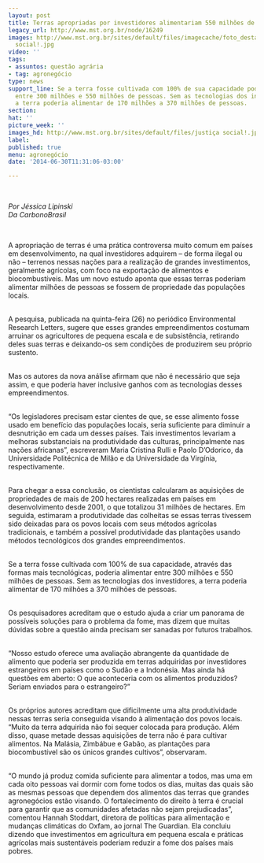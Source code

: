 ```yaml
---
layout: post
title: Terras apropriadas por investidores alimentariam 550 milhões de pessoas
legacy_url: http://www.mst.org.br/node/16249
images: http://www.mst.org.br/sites/default/files/imagecache/foto_destaque/justiça
  social!.jpg
video: ''
tags:
- assuntos: questão agrária
- tag: agronegócio
type: news
support_line: Se a terra fosse cultivada com 100% de sua capacidade poderia alimentar
  entre 300 milhões e 550 milhões de pessoas. Sem as tecnologias dos investidores,
  a terra poderia alimentar de 170 milhões a 370 milhões de pessoas.
section: 
hat: ''
picture_week: ''
images_hd: http://www.mst.org.br/sites/default/files/justiça social!.jpg
label: 
published: true
menu: agronegócio
date: '2014-06-30T11:31:06-03:00'

---
```

<p><em><br></em></p><p><em>Por Jéssica Lipinski<br>Da CarbonoBrasil</em></p><div>&nbsp;</div><p>A apropriação de terras é uma prática controversa muito comum em países em desenvolvimento, na qual investidores adquirem – de forma ilegal ou não – terrenos nessas nações para a realização de grandes investimentos, geralmente agrícolas, com foco na exportação de alimentos e biocombustíveis. Mas um novo estudo aponta que essas terras poderiam alimentar milhões de pessoas se fossem de propriedade das populações locais.</p><p><br>A pesquisa, publicada na quinta-feira (26) no periódico Environmental Research Letters, sugere que esses grandes empreendimentos costumam arruinar os agricultores de pequena escala e de subsistência, retirando deles suas terras e deixando-os sem condições de produzirem seu próprio sustento.</p><p><br>Mas os autores da nova análise afirmam que não é necessário que seja assim, e que poderia haver inclusive ganhos com as tecnologias desses empreendimentos.</p><p><br>“Os legisladores precisam estar cientes de que, se esse alimento fosse usado em benefício das populações locais, seria suficiente para diminuir a desnutrição em cada um desses países. Tais investimentos levariam a melhoras substanciais na produtividade das culturas, principalmente nas nações africanas”, escreveram Maria Cristina Rulli e Paolo D’Odorico, da Universidade Politécnica de Milão e da Universidade da Virgínia, respectivamente.</p><p><br>Para chegar a essa conclusão, os cientistas calcularam as aquisições de propriedades de mais de 200 hectares realizadas em países em desenvolvimento desde 2001, o que totalizou 31 milhões de hectares. Em seguida, estimaram a produtividade das colheitas se essas terras tivessem sido deixadas para os povos locais com seus métodos agrícolas tradicionais, e também a possível produtividade das plantações usando métodos tecnológicos dos grandes empreendimentos.</p><p><br>Se a terra fosse cultivada com 100% de sua capacidade, através das formas mais tecnológicas, poderia alimentar entre 300 milhões e 550 milhões de pessoas. Sem as tecnologias dos investidores, a terra poderia alimentar de 170 milhões a 370 milhões de pessoas.</p><p><br>Os pesquisadores acreditam que o estudo ajuda a criar um panorama de possíveis soluções para o problema da fome, mas dizem que muitas dúvidas sobre a questão ainda precisam ser sanadas por futuros trabalhos.</p><p><br>“Nosso estudo oferece uma avaliação abrangente da quantidade de alimento que poderia ser produzida em terras adquiridas por investidores estrangeiros em países como o Sudão e a Indonésia. Mas ainda há questões em aberto: O que aconteceria com os alimentos produzidos? Seriam enviados para o estrangeiro?”</p><p><br>Os próprios autores acreditam que dificilmente uma alta produtividade nessas terras seria conseguida visando à alimentação dos povos locais. “Muito da terra adquirida não foi sequer colocada para produção. Além disso, quase metade dessas aquisições de terra não é para cultivar alimentos. Na Malásia, Zimbábue e Gabão, as plantações para biocombustível são os únicos grandes cultivos”, observaram.</p><p><br>“O mundo já produz comida suficiente para alimentar a todos, mas uma em cada oito pessoas vai dormir com fome todos os dias, muitas das quais são as mesmas pessoas que dependem dos alimentos das terras que grandes agronegócios estão visando. O fortalecimento do direito à terra é crucial para garantir que as comunidades afetadas não sejam prejudicadas”, comentou Hannah Stoddart, diretora de políticas para alimentação e mudanças climáticas do Oxfam, ao jornal The Guardian. Ela concluiu dizendo que investimentos em agricultura em pequena escala e práticas agrícolas mais sustentáveis poderiam reduzir a fome dos países mais pobres.</p><p>&nbsp;</p>
